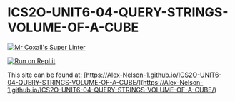 # ICS2O-UNIT6-04-QUERY-STRINGS-VOLUME-OF-A-CUBE

[![Mr Coxall's Super Linter](https://github.com/Alex-Nelson-1/ICS2O-UNIT6-04-QUERY-STRINGS-VOLUME-OF-A-CUBE/workflows/Mr%20Coxall's%20Super%20Linter/badge.svg)](https://github.com/Alex-Nelson-1/ICS2O-UNIT6-04-QUERY-STRINGS-VOLUME-OF-A-CUBE/actions)

[![Run on Repl.it](https://repl.it/badge/github/Alex-Nelson-1/ICS2O-UNIT6-04-QUERY-STRINGS-VOLUME-OF-A-CUBE)](https://repl.it/github/Alex-Nelson-1/ICS2O-UNIT6-04-QUERY-STRINGS-VOLUME-OF-A-CUBE)

This site can be found at: [https://Alex-Nelson-1.github.io/ICS2O-UNIT6-04-QUERY-STRINGS-VOLUME-OF-A-CUBE/](https://Alex-Nelson-1.github.io/ICS2O-UNIT6-04-QUERY-STRINGS-VOLUME-OF-A-CUBE/)
